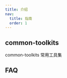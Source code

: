 ```yaml
---
title: 介绍
nav:
  title: 指南
  order: 1
---
```


## common-toolkits

common-toolkits 常用工具集

## FAQ

###
